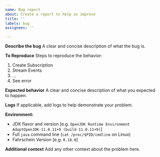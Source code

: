 ```yaml
---
name: Bug report
about: Create a report to help us improve
title: ''
labels: bug
assignees: ''

---
```


**Describe the bug**
A clear and concise description of what the bug is.

**To Reproduce**
Steps to reproduce the behavior:
1. Create Subscription
2. Stream Events
3. ...
4. See error

**Expected behavior**
A clear and concise description of what you expected to happen.

**Logs**
If applicable, add logs to help demonstrate your problem.

**Environment:**
 - JDK flavor and version [e.g. `OpenJDK Runtime Environment AdoptOpenJDK-11.0.11+9 (build 11.0.11+9)`]
 - Full `java` command line (`cat /proc/$PID/cmdline` on Linux)
 - Fahrschein Version [e.g. `0.18.0`]

**Additional context**
Add any other context about the problem here.
